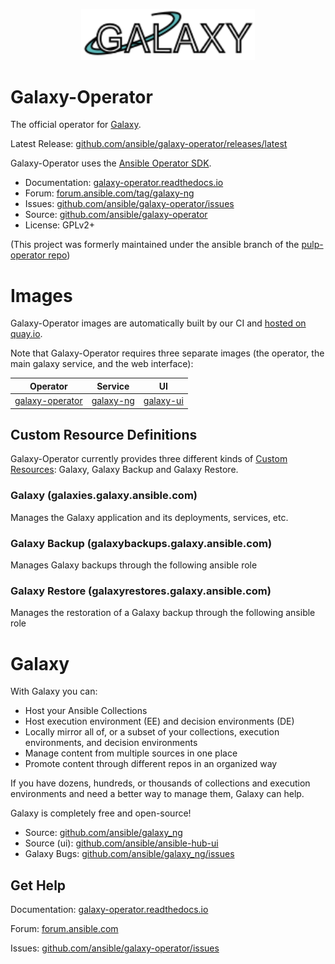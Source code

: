 <p align="center">
  <img src="https://raw.githubusercontent.com/ansible/galaxy-operator/main/docs/images/logo_large.svg" style="width: 55%" />
</p>

# Galaxy-Operator
The official operator for [Galaxy](https://github.com/ansible/galaxy_ng).

Latest Release: [github.com/ansible/galaxy-operator/releases/latest](https://github.com/ansible/galaxy-operator/releases/latest)

Galaxy-Operator uses the [Ansible Operator SDK](https://sdk.operatorframework.io/docs/building-operators/ansible/).

* Documentation: [galaxy-operator.readthedocs.io](https://galaxy-operator.readthedocs.io)
* Forum: [forum.ansible.com/tag/galaxy-ng](https://forum.ansible.com/tag/galaxy-ng)
* Issues: [github.com/ansible/galaxy-operator/issues](https://github.com/ansible/galaxy-operator/issues)
* Source: [github.com/ansible/galaxy-operator](https://github.com/ansible/galaxy-operator)
* License: GPLv2+

(This project was formerly maintained under the ansible branch of the [pulp-operator repo](https://github.com/pulp/pulp-operator))

# Images
Galaxy-Operator images are automatically built by our CI and [hosted on quay.io](https://quay.io/repository/ansible/galaxy-operator).

Note that Galaxy-Operator requires three separate images (the operator, the main galaxy service, and the web interface):

| Operator | Service | UI |
| -------- | ---- | --- |
| [galaxy-operator](https://quay.io/repository/ansible/galaxy-operator?tab=tags) |[galaxy-ng](https://quay.io/repository/ansible/galaxy-ng?tab=tags) | [galaxy-ui](https://quay.io/repository/ansible/galaxy-ui?tab=tags) |

## Custom Resource Definitions
Galaxy-Operator currently provides three different kinds of [Custom Resources](https://kubernetes.io/docs/concepts/extend-kubernetes/api-extension/custom-resources/#custom-resources): Galaxy, Galaxy Backup and Galaxy Restore.

### Galaxy (galaxies.galaxy.ansible.com)
Manages the Galaxy application and its deployments, services, etc.

### Galaxy Backup (galaxybackups.galaxy.ansible.com)
Manages Galaxy backups through the following ansible role

### Galaxy Restore (galaxyrestores.galaxy.ansible.com)
Manages the restoration of a Galaxy backup through the following ansible role

# Galaxy
With Galaxy you can:

* Host your Ansible Collections
* Host execution environment (EE) and decision environments (DE)
* Locally mirror all of, or a subset of your collections, execution environments, and decision environments
* Manage content from multiple sources in one place
* Promote content through different repos in an organized way

If you have dozens, hundreds, or thousands of collections and execution environments and need a better way to manage them, Galaxy can help.

Galaxy is completely free and open-source!

* Source: [github.com/ansible/galaxy_ng](https://github.com/ansible/galaxy_ng)
* Source (ui): [github.com/ansible/ansible-hub-ui](https://github.com/ansible/ansible-hub-ui)
* Galaxy Bugs: [github.com/ansible/galaxy_ng/issues](https://github.com/ansible/galaxy_ng/issues)

## Get Help

Documentation: [galaxy-operator.readthedocs.io](https://galaxy-operator.readthedocs.io)

Forum: [forum.ansible.com](https://forum.ansible.com/)

Issues: [github.com/ansible/galaxy-operator/issues](https://github.com/ansible/galaxy-operator/issues)